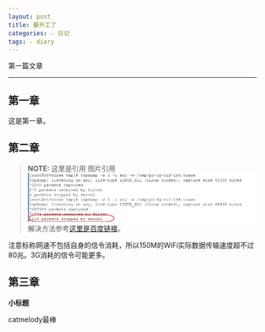 ```yaml
--- 
layout: post 
title: 要开工了
categories: - 日记 
tags: - diary
---
```


第一篇文章

----------


## 第一章
这是第一章。

## 第二章
> **NOTE:**
> 这里是引用
> 图片引用
![](/media/pic2014/0201-2.png)
>解决方法参考[这里是百度链接](http://www.baidu.com/)。

注意标称网速不包括自身的信令消耗，所以150M的WiFi实际数据传输速度超不过80兆。3G消耗的信令可能更多。

## 第三章

**小标题**

catmelody最棒

